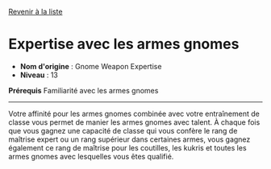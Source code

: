 [Revenir à la liste](list.md)

# Expertise avec les armes gnomes

 * **Nom d'origine** : Gnome Weapon Expertise
 * **Niveau** : 13


<p><strong>Prérequis</strong> Familiarité avec les armes gnomes</p>
<hr />
<p>Votre affinité pour les armes gnomes combinée avec votre entraînement de classe vous permet de manier les armes gnomes avec talent. À chaque fois que vous gagnez une capacité de classe qui vous confère le rang de maîtrise expert ou un rang supérieur dans certaines armes, vous gagnez également ce rang de maîtrise pour les coutilles, les kukris et toutes les armes gnomes avec lesquelles vous êtes qualifié.</p>